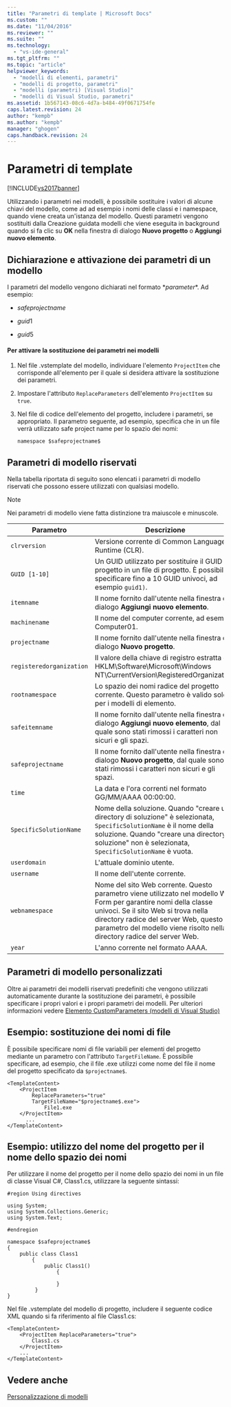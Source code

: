 ```yaml
---
title: "Parametri di template | Microsoft Docs"
ms.custom: ""
ms.date: "11/04/2016"
ms.reviewer: ""
ms.suite: ""
ms.technology: 
  - "vs-ide-general"
ms.tgt_pltfrm: ""
ms.topic: "article"
helpviewer_keywords: 
  - "modelli di elementi, parametri"
  - "modelli di progetto, parametri"
  - "modelli (parametri) [Visual Studio]"
  - "modelli di Visual Studio, parametri"
ms.assetid: 1b567143-08c6-4d7a-b484-49f0671754fe
caps.latest.revision: 24
author: "kempb"
ms.author: "kempb"
manager: "ghogen"
caps.handback.revision: 24
---
```

# Parametri di template
[!INCLUDE[vs2017banner](../code-quality/includes/vs2017banner.md)]

Utilizzando i parametri nei modelli, è possibile sostituire i valori di alcune chiavi del modello, come ad ad esempio i nomi delle classi e i namespace, quando viene creata un'istanza del modello.  Questi parametri vengono sostituiti dalla Creazione guidata modelli che viene eseguita in background quando si fa clic su **OK** nella finestra di dialogo **Nuovo progetto** o **Aggiungi nuovo elemento**.  
  
## Dichiarazione e attivazione dei parametri di un modello  
 I parametri del modello vengono dichiarati nel formato $*parameter*$.  Ad esempio:  
  
-   $safeprojectname$  
  
-   $guid1$  
  
-   $guid5$  
  
#### Per attivare la sostituzione dei parametri nei modelli  
  
1.  Nel file .vstemplate del modello, individuare l'elemento `ProjectItem` che corrisponde all'elemento per il quale si desidera attivare la sostituzione dei parametri.  
  
2.  Impostare l'attributo `ReplaceParameters` dell'elemento `ProjectItem` su `true`.  
  
3.  Nel file di codice dell'elemento del progetto, includere i parametri, se appropriato.  Il parametro seguente, ad esempio, specifica che in un file verrà utilizzato safe project name per lo spazio dei nomi:  
  
    ```  
    namespace $safeprojectname$  
    ```  
  
## Parametri di modello riservati  
 Nella tabella riportata di seguito sono elencati i parametri di modello riservati che possono essere utilizzati con qualsiasi modello.  
  
> [!NOTE]
>  Nei parametri di modello viene fatta distinzione tra maiuscole e minuscole.  
  
|Parametro|Descrizione|  
|---------------|-----------------|  
|`clrversion`|Versione corrente di Common Language Runtime \(CLR\).|  
|`GUID [1-10]`|Un GUID utilizzato per sostituire il GUID del progetto in un file di progetto.  È possibile specificare fino a 10 GUID univoci, ad esempio `guid1)`.|  
|`itemname`|Il nome fornito dall'utente nella finestra di dialogo **Aggiungi nuovo elemento**.|  
|`machinename`|Il nome del computer corrente, ad esempio Computer01.|  
|`projectname`|Il nome fornito dall'utente nella finestra di dialogo **Nuovo progetto**.|  
|`registeredorganization`|Il valore della chiave di registro estratta da HKLM\\Software\\Microsoft\\Windows NT\\CurrentVersion\\RegisteredOrganization.|  
|`rootnamespace`|Lo spazio dei nomi radice del progetto corrente.  Questo parametro è valido solo per i modelli di elemento.|  
|`safeitemname`|Il nome fornito dall'utente nella finestra di dialogo **Aggiungi nuovo elemento**, dal quale sono stati rimossi i caratteri non sicuri e gli spazi.|  
|`safeprojectname`|Il nome fornito dall'utente nella finestra di dialogo **Nuovo progetto**, dal quale sono stati rimossi i caratteri non sicuri e gli spazi.|  
|`time`|La data e l'ora correnti nel formato GG\/MM\/AAAA 00:00:00.|  
|`SpecificSolutionName`|Nome della soluzione.  Quando "creare una directory di soluzione" è selezionata, `SpecificSolutionName` è il nome della soluzione.  Quando "creare una directory di soluzione" non è selezionata, `SpecificSolutionName` è vuota.|  
|`userdomain`|L'attuale dominio utente.|  
|`username`|Il nome dell'utente corrente.|  
|`webnamespace`|Nome del sito Web corrente.  Questo parametro viene utilizzato nel modello Web Form per garantire nomi della classe univoci.  Se il sito Web si trova nella directory radice del server Web, questo parametro del modello viene risolto nella directory radice del server Web.|  
|`year`|L'anno corrente nel formato AAAA.|  
  
## Parametri di modello personalizzati  
 Oltre ai parametri dei modelli riservati predefiniti che vengono utilizzati automaticamente durante la sostituzione dei parametri, è possibile specificare i propri valori e i propri parametri dei modelli. Per ulteriori informazioni vedere [Elemento CustomParameters \(modelli di Visual Studio\)](../extensibility/customparameters-element-visual-studio-templates.md)  
  
## Esempio: sostituzione dei nomi di file  
 È possibile specificare nomi di file variabili per elementi del progetto mediante un parametro con l'attributo `TargetFileName`.  È possibile specificare, ad esempio, che il file .exe utilizzi come nome del file il nome del progetto specificato da `$projectname$`.  
  
```  
<TemplateContent>  
    <ProjectItem  
        ReplaceParameters="true"  
        TargetFileName="$projectname$.exe">  
            File1.exe  
    </ProjectItem>  
      ...  
</TemplateContent>  
```  
  
## Esempio: utilizzo del nome del progetto per il nome dello spazio dei nomi  
 Per utilizzare il nome del progetto per il nome dello spazio dei nomi in un file di classe Visual C\#, Class1.cs, utilizzare la seguente sintassi:  
  
```  
#region Using directives  
  
using System;  
using System.Collections.Generic;  
using System.Text;  
  
#endregion  
  
namespace $safeprojectname$  
{  
    public class Class1  
        {  
            public Class1()  
                {  
  
                }  
         }  
}  
```  
  
 Nel file .vstemplate del modello di progetto, includere il seguente codice XML quando si fa riferimento al file Class1.cs:  
  
```  
<TemplateContent>  
    <ProjectItem ReplaceParameters="true">  
        Class1.cs  
    </ProjectItem>  
    ...  
</TemplateContent>  
```  
  
## Vedere anche  
 [Personalizzazione di modelli](../ide/customizing-project-and-item-templates.md)